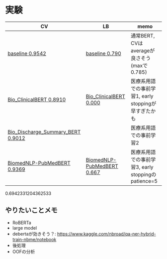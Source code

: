 # 実験

|CV|LB|memo|
|--|--|--|
|[baseline 0.9542]|[baseline 0.790]|通常BERT, CVはaverageが良さそう(maxで0.785)|
|[Bio_ClinicalBERT 0.8910]|[Bio_ClinicalBERT 0.000]|医療系用語での事前学習1, early stoppingが早すぎたかも|
|[Bio_Discharge_Summary_BERT 0.9012]||医療系用語での事前学習2|
|[BiomedNLP-PubMedBERT 0.9369]|[BiomedNLP-PubMedBERT 0.667]|医療系用語での事前学習3, early stoppingのpatience=5|

[baseline 0.9542]:https://www.kaggle.com/takamichitoda/nbme-train-transformer-on-tpu?scriptVersionId=87207206
[baseline 0.790]:https://www.kaggle.com/takamichitoda/nbme-infer-transformer-on-gpu?scriptVersionId=87259061
[Bio_ClinicalBERT 0.8910]:https://www.kaggle.com/takamichitoda/nbme-train-transformer-on-tpu?scriptVersionId=87261640
[Bio_ClinicalBERT 0.000]:https://www.kaggle.com/takamichitoda/nbme-infer-transformer-on-gpu?scriptVersionId=87264263
[Bio_Discharge_Summary_BERT 0.9012]:https://www.kaggle.com/takamichitoda/nbme-train-transformer-on-tpu?scriptVersionId=87265088
[BiomedNLP-PubMedBERT 0.9369]:https://www.kaggle.com/takamichitoda/nbme-train-transformer-on-tpu?scriptVersionId=87270044
[BiomedNLP-PubMedBERT 0.667]:https://www.kaggle.com/takamichitoda/nbme-infer-transformer-on-gpu?scriptVersionId=87275267


0.6942331204362533

## やりたいことメモ
- RoBERTa
- large model
- debertaが効きそう？: https://www.kaggle.com/nbroad/qa-ner-hybrid-train-nbme/notebook
- 後処理
- OOFの分析
